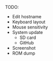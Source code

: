 TODO:

- Edit hostname
- Keyboard layout
- Mouse sensitivity
- System update
  - SD card
  - GitHub
- Screenshot
- ROM dump
